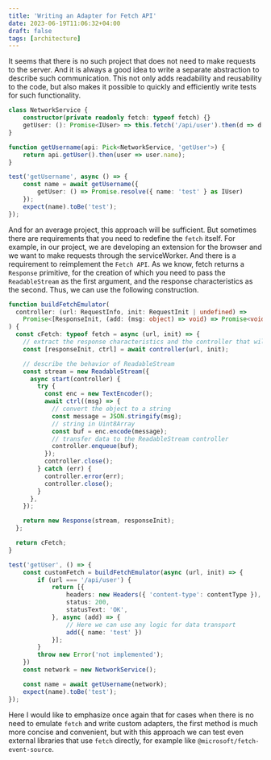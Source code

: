 ```yaml
---
title: 'Writing an Adapter for Fetch API'
date: 2023-06-19T11:06:32+04:00
draft: false
tags: [architecture]
---
```


It seems that there is no such project that does not need to make requests to the server. And it is always a good idea to write a separate abstraction to describe such communication. This not only adds readability and reusability to the code, but also makes it possible to quickly and efficiently write tests for such functionality.

```ts
class NetworkService {
    constructor(private readonly fetch: typeof fetch) {}
    getUser: (): Promise<IUser> => this.fetch('/api/user').then(d => d.json())
}

function getUsername(api: Pick<NetworkService, 'getUser'>) {
    return api.getUser().then(user => user.name);
}

test('getUsername', async () => {
    const name = await getUsername({
        getUser: () => Promise.resolve({ name: 'test' } as IUser)
    });
    expect(name).toBe('test');
});
```

And for an average project, this approach will be sufficient. But sometimes there are requirements that you need to redefine the `fetch` itself. For example, in our project, we are developing an extension for the browser and we want to make requests through the serviceWorker. And there is a requirement to reimplement the `Fetch API`. As we know, fetch returns a `Response` primitive, for the creation of which you need to pass the `ReadableStream` as the first argument, and the response characteristics as the second. Thus, we can use the following construction.

```ts
function buildFetchEmulator(
  controller: (url: RequestInfo, init: RequestInit | undefined) =>
    Promise<[ResponseInit, (add: (msg: object) => void) => Promise<void>]>
) {
  const cFetch: typeof fetch = async (url, init) => {
    // extract the response characteristics and the controller that will generate the data
    const [responseInit, ctrl] = await controller(url, init);

    // describe the behavior of ReadableStream
    const stream = new ReadableStream({
      async start(controller) {
        try {
          const enc = new TextEncoder();
          await ctrl((msg) => {
            // convert the object to a string
            const message = JSON.stringify(msg);
            // string in Uint8Array
            const buf = enc.encode(message);
            // transfer data to the ReadableStream controller
            controller.enqueue(buf);
          });
          controller.close();
        } catch (err) {
          controller.error(err);
          controller.close();
        }
      },
    });

    return new Response(stream, responseInit);
  };

  return cFetch;
}

test('getUser', () => {
    const customFetch = buildFetchEmulator(async (url, init) => {
        if (url === '/api/user') {
            return [{
                headers: new Headers({ 'content-type': contentType }),
                status: 200,
                statusText: 'OK',
            }, async (add) => {
                // Here we can use any logic for data transport
                add({ name: 'test' })
            }];
        }
        throw new Error('not implemented');
    })
    const network = new NetworkService();

    const name = await getUsername(network);
    expect(name).toBe('test');
});
```

Here I would like to emphasize once again that for cases when there is no need to emulate `fetch` and write custom adapters, the first method is much more concise and convenient, but with this approach we can test even external libraries that use `fetch` directly, for example like `@microsoft/fetch-event-source`.
